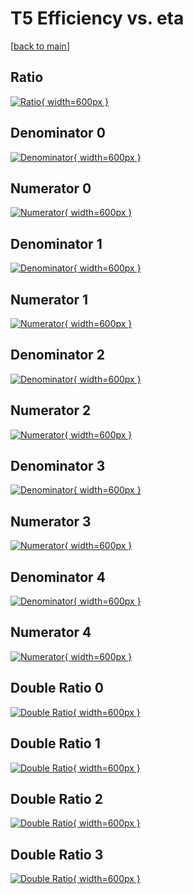 # T5 Efficiency vs. eta

[[back to main](./)]



## Ratio

[![Ratio](../mtv/var/T5_loweta_0_1_eff_eta.png){ width=600px }](../mtv/var/T5_loweta_0_1_eff_eta.pdf)

## Denominator 0

[![Denominator](../mtv/den/T5_loweta_0_1_eff_eta_den0.png){ width=600px }](../mtv/den/T5_loweta_0_1_eff_eta_den0.pdf)

## Numerator 0

[![Numerator](../mtv/num/T5_loweta_0_1_eff_eta_num0.png){ width=600px }](../mtv/num/T5_loweta_0_1_eff_eta_num0.pdf)

## Denominator 1

[![Denominator](../mtv/den/T5_loweta_0_1_eff_eta_den1.png){ width=600px }](../mtv/den/T5_loweta_0_1_eff_eta_den1.pdf)

## Numerator 1

[![Numerator](../mtv/num/T5_loweta_0_1_eff_eta_num1.png){ width=600px }](../mtv/num/T5_loweta_0_1_eff_eta_num1.pdf)

## Denominator 2

[![Denominator](../mtv/den/T5_loweta_0_1_eff_eta_den2.png){ width=600px }](../mtv/den/T5_loweta_0_1_eff_eta_den2.pdf)

## Numerator 2

[![Numerator](../mtv/num/T5_loweta_0_1_eff_eta_num2.png){ width=600px }](../mtv/num/T5_loweta_0_1_eff_eta_num2.pdf)

## Denominator 3

[![Denominator](../mtv/den/T5_loweta_0_1_eff_eta_den3.png){ width=600px }](../mtv/den/T5_loweta_0_1_eff_eta_den3.pdf)

## Numerator 3

[![Numerator](../mtv/num/T5_loweta_0_1_eff_eta_num3.png){ width=600px }](../mtv/num/T5_loweta_0_1_eff_eta_num3.pdf)

## Denominator 4

[![Denominator](../mtv/den/T5_loweta_0_1_eff_eta_den4.png){ width=600px }](../mtv/den/T5_loweta_0_1_eff_eta_den4.pdf)

## Numerator 4

[![Numerator](../mtv/num/T5_loweta_0_1_eff_eta_num4.png){ width=600px }](../mtv/num/T5_loweta_0_1_eff_eta_num4.pdf)

## Double Ratio 0

[![Double Ratio](../mtv/ratio/T5_loweta_0_1_eff_eta_ratio0.png){ width=600px }](../mtv/ratio/T5_loweta_0_1_eff_eta_ratio0.pdf)

## Double Ratio 1

[![Double Ratio](../mtv/ratio/T5_loweta_0_1_eff_eta_ratio1.png){ width=600px }](../mtv/ratio/T5_loweta_0_1_eff_eta_ratio1.pdf)

## Double Ratio 2

[![Double Ratio](../mtv/ratio/T5_loweta_0_1_eff_eta_ratio2.png){ width=600px }](../mtv/ratio/T5_loweta_0_1_eff_eta_ratio2.pdf)

## Double Ratio 3

[![Double Ratio](../mtv/ratio/T5_loweta_0_1_eff_eta_ratio3.png){ width=600px }](../mtv/ratio/T5_loweta_0_1_eff_eta_ratio3.pdf)

